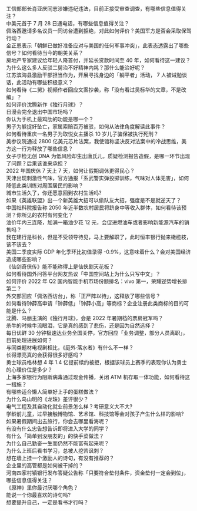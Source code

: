 工信部部长肖亚庆同志涉嫌违纪违法，目前正接受审查调查，有哪些信息值得关注？  
中美元首于 7 月 28 日通电话，有哪些信息值得关注？  
佩洛西邀请多名议员一同访台遭到拒绝，对此如何评价？美国军方是否会采取保驾行动？  
金正恩表示「朝鲜已做好准备应对与美国的任何军事冲突」，此表态透露出了哪些信号？如何看待当今的朝美关系？  
房地产专家建议给年轻人降首付，并延长贷款时间至 40 年，如何看待这一建议？  
为什么这么多人反驳二舅治不好精神内耗？那什么能治好呢？  
江苏滨海县激励干部担当作为，开展寻找身边的「躺平者」活动， 7 人被诫勉谈话，此活动有哪些积极意义？  
如何看待《二舅》视频作者回应文案抄袭，称「没有看过吴标华的文章，不是改编」？  
如何评价沈腾新作《独行月球》？  
日漫会完全退出中国市场吗？  
你认为手机上最鸡肋的功能是哪一个？  
男子为躲捉奸坠亡，家属索赔百万被驳，如何从法律角度解读此事件？  
如何看待重庆一名男子为取悦女主播杀 10 岁儿子骗保被执行死刑？  
美参议院通过 2800 亿美元芯片法案，我使馆称坚决反对法案中的冷战思维，美方这一行为释放了哪些信息？  
女子孕检无创 DNA 为低风险却生出唐氏儿，质疑检测报告造假，是哪一环节出现了问题？后果该谁来承担？  
2022 年国庆休 7 天上 7 天，如何让假期调休更得民心？  
天津出现刺激性气味，官方通报「系武警实弹投掷训练，气味对人体无害」，如何降低此类训练对周围居民的影响？  
城市生活久了，你还愿意回到农村生活吗?  
如果《英雄联盟》出一个新英雄大招可以偷队友大招，强度是不是就逆天了？  
中国社科院报告称 2050 年近半数农村居民将跻身中等收入群体，如何看待该预测？你所见的农村有何变化？  
油价年内三连降，加满一箱油少花 12 元，会促进燃油车或者影响新能源汽车的销售吗？  
我在建行是科长，但是不受领导待见，马上要解职了，此时恒丰银行抛来橄榄枝，该不该去？  
美国二季度实际 GDP 年化季环比初值录得 -0.9%，这意味着什么？会对美国经济造成哪些影响？  
《仙剑奇侠传》能不能称得上是仙侠剧天花板？  
如何看待国外问答平台网友热议「中国空间站上为什么只写中文」？  
如何评价 2022 年 Q2 国内智能手机市场份额排名：vivo 第一，荣耀逆势增长排第二？  
外交部回应「佩洛西访台」，称「正严阵以待」，这释放了哪些信号？  
如何看待钟薛高申请「钟薛低」「钟薛小高」等商标？企业注册此类商标的目的可能是什么？  
沈腾、马丽主演的《独行月球》，会是 2022 年暑期档的票房冠军吗？  
杀牛的时候牛流眼泪，它是真的感到了悲伤，还是因为自然选择？  
每日优鲜 30 分钟极速达业务全国关停，官方回应「业务调整，部分人员离职」，目前处理进展如何？  
与同类题材电视剧相比，《庭外·落水者》有什么不一样？  
长得漂亮真的会获得很多好感吗？  
勇士球员格林想 4 年 1.4 亿提前续约被拒，根据该球员上赛季的表现你认为勇士的心理价位是多少？  
上海多家银行为阻断病毒通过现金传播，关闭 ATM 机存取一体功能，如何看待这一措施？  
有哪些适合懒人简单好上手的蛋糕做法？  
为什么鸟山明的《龙珠》差评很少？  
电气工程及其自动化就业前景怎么样？考研意义大不大?  
学龄前儿童，过早接触博物馆、艺术馆、科技馆等会对孩子产生什么样的影响?  
如果暑假期间出去旅行，你会去哪里看海呢？  
有没有什么忠告想告诉即将进入大学的同学？  
有什么「简单到没朋友的」的快手菜做法？  
为什么自己勤奋一生而仍然不能富有起来呢？  
为什么上班后看书学习，总被人挖苦讽刺？  
想在墙上挂一个激励人的诗句，有没有推荐的？  
企业里的高管都是如何被干掉的？  
河南四家村镇银行发布答疑公告称「只要符合垫付条件，资金垫付一定会到位」，哪些信息值得关注？  
《原神》里你最讨厌哪个角色？  
能说一个你最喜欢的诗句吗?  
想要提升自己，一定是看书才行吗？  
